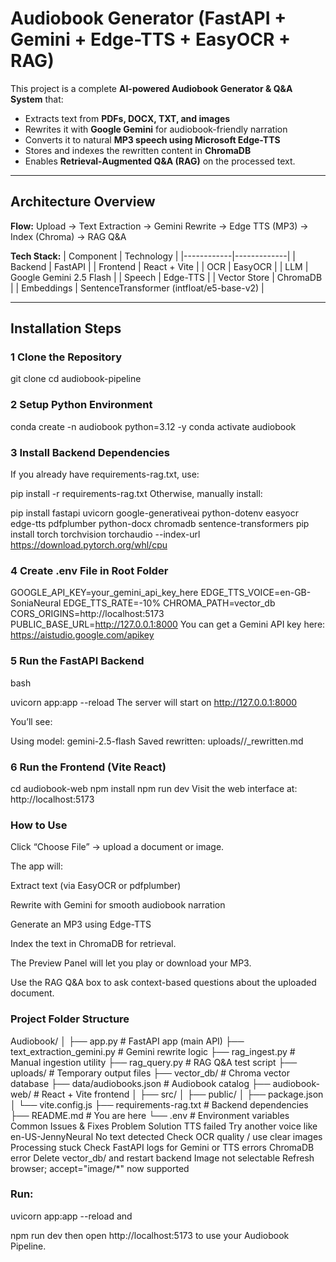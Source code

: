 #  Audiobook Generator (FastAPI + Gemini + Edge-TTS + EasyOCR + RAG)

This project is a complete **AI-powered Audiobook Generator & Q&A System** that:
- Extracts text from **PDFs, DOCX, TXT, and images**
- Rewrites it with **Google Gemini** for audiobook-friendly narration
- Converts it to natural **MP3 speech using Microsoft Edge-TTS**
- Stores and indexes the rewritten content in **ChromaDB**
- Enables **Retrieval-Augmented Q&A (RAG)** on the processed text.

---

##  Architecture Overview

**Flow:**
Upload → Text Extraction → Gemini Rewrite → Edge TTS (MP3) → Index (Chroma) → RAG Q&A



**Tech Stack:**
| Component | Technology |
|------------|-------------|
| Backend | FastAPI |
| Frontend | React + Vite |
| OCR | EasyOCR |
| LLM | Google Gemini 2.5 Flash |
| Speech | Edge-TTS |
| Vector Store | ChromaDB |
| Embeddings | SentenceTransformer (intfloat/e5-base-v2) |

---

##  Installation Steps

### 1️ Clone the Repository

git clone 
cd audiobook-pipeline

### 2️ Setup Python Environment
conda create -n audiobook python=3.12 -y
conda activate audiobook

### 3️ Install Backend Dependencies
If you already have requirements-rag.txt, use:

pip install -r requirements-rag.txt
Otherwise, manually install:


pip install fastapi uvicorn google-generativeai python-dotenv easyocr edge-tts pdfplumber python-docx chromadb sentence-transformers
pip install torch torchvision torchaudio --index-url https://download.pytorch.org/whl/cpu

### 4️ Create .env File in Root Folder

GOOGLE_API_KEY=your_gemini_api_key_here
EDGE_TTS_VOICE=en-GB-SoniaNeural
EDGE_TTS_RATE=-10%
CHROMA_PATH=vector_db
CORS_ORIGINS=http://localhost:5173
PUBLIC_BASE_URL=http://127.0.0.1:8000
You can get a Gemini API key here:
 https://aistudio.google.com/apikey

### 5️ Run the FastAPI Backend
bash

uvicorn app:app --reload
 The server will start on http://127.0.0.1:8000

You’ll see:

Using model: gemini-2.5-flash
Saved rewritten: uploads/<session-id>/<filename>_rewritten.md

### 6️ Run the Frontend (Vite React)

cd audiobook-web
npm install
npm run dev
Visit the web interface at:
 http://localhost:5173

### How to Use
Click “Choose File” → upload a document or image.

The app will:

Extract text (via EasyOCR or pdfplumber)

Rewrite with Gemini for smooth audiobook narration

Generate an MP3 using Edge-TTS

Index the text in ChromaDB for retrieval.

The Preview Panel will let you play or download your MP3.

Use the RAG Q&A box to ask context-based questions about the uploaded document.


###  Project Folder Structure

Audiobook/
│
├── app.py                     # FastAPI app (main API)
├── text_extraction_gemini.py  # Gemini rewrite logic
├── rag_ingest.py              # Manual ingestion utility
├── rag_query.py               # RAG Q&A test script
├── uploads/                   # Temporary output files
├── vector_db/                 # Chroma vector database
├── data/audiobooks.json       # Audiobook catalog
├── audiobook-web/             # React + Vite frontend
│   ├── src/
│   ├── public/
│   ├── package.json
│   └── vite.config.js
├── requirements-rag.txt       # Backend dependencies
├── README.md                  # You are here
└── .env                       # Environment variables
 Common Issues & Fixes
Problem	Solution
TTS failed	Try another voice like en-US-JennyNeural
No text detected	Check OCR quality / use clear images
Processing stuck	Check FastAPI logs for Gemini or TTS errors
ChromaDB error	Delete vector_db/ and restart backend
Image not selectable	Refresh browser; accept="image/*" now supported


### Run:

uvicorn app:app --reload
and

npm run dev
then open http://localhost:5173 to use your Audiobook Pipeline.
